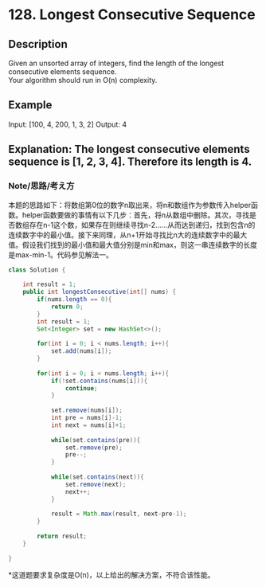# 128. Longest Consecutive Sequence
## Description  
Given an unsorted array of integers, find the length of the longest consecutive elements sequence.  
Your algorithm should run in O(n) complexity.  
## Example
Input: [100, 4, 200, 1, 3, 2]
Output: 4
## Explanation: The longest consecutive elements sequence is [1, 2, 3, 4]. Therefore its length is 4.
### Note/思路/考え方  
本题的思路如下：将数组第0位的数字n取出来，将n和数组作为参数传入helper函数。helper函数要做的事情有以下几步：首先，将n从数组中删除。其次，寻找是否数组存在n-1这个数，如果存在则继续寻找n-2……从而达到递归，找到包含n的连续数字中的最小值。接下来同理，从n+1开始寻找比n大的连续数字中的最大值。假设我们找到的最小值和最大值分别是min和max，则这一串连续数字的长度是max-min-1。代码参见解法一。
```java
class Solution {
    
    int result = 1;
    public int longestConsecutive(int[] nums) {
        if(nums.length == 0){
            return 0;
        }
        int result = 1;
        Set<Integer> set = new HashSet<>();
        
        for(int i = 0; i < nums.length; i++){
            set.add(nums[i]);
        }
        
        for(int i = 0; i < nums.length; i++){
            if(!set.contains(nums[i])){
                continue;
            }
            
            set.remove(nums[i]);
            int pre = nums[i]-1;
            int next = nums[i]+1;
            
            while(set.contains(pre)){
                set.remove(pre);
                pre--;
            }
            
            while(set.contains(next)){
                set.remove(next);
                next++;
            }
            
            result = Math.max(result, next-pre-1);
        }
        
        return result;
    }
    
}
```
*这道题要求复杂度是O(n)，以上给出的解决方案，不符合该性能。
